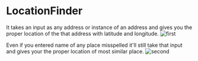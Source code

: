 # LocationFinder

It takes an input as any address or instance of an address and gives you the proper location of the that address with latitude and longitude.
![first](https://github.com/aakashdinkar/Python_and_the_Web/blob/patch-2/Scripts/Miscellaneous/LocationFinder/git1.png?raw=true)

Even if you entered name of any place misspelled it'll still take that input and gives your the proper location of most similar place.
![second](https://github.com/aakashdinkar/Python_and_the_Web/blob/patch-2/Scripts/Miscellaneous/LocationFinder/git2.png?raw=true)
